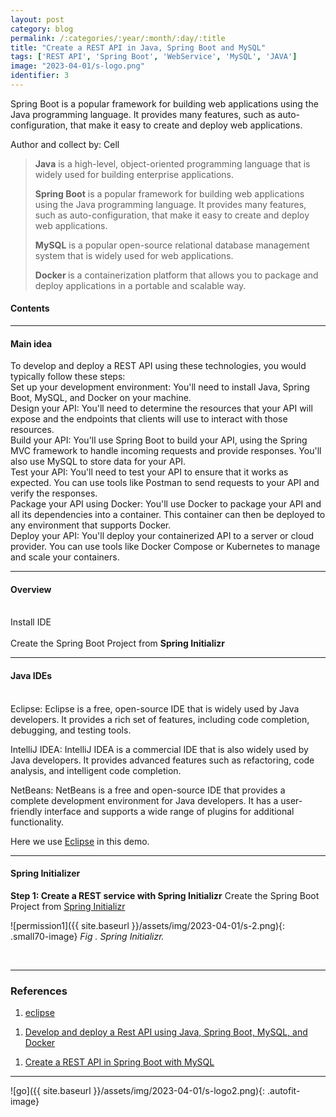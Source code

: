 ```yaml
---
layout: post
category: blog
permalink: /:categories/:year/:month/:day/:title
title: "Create a REST API in Java, Spring Boot and MySQL"
tags: ['REST API', 'Spring Boot', 'WebService', 'MySQL', 'JAVA']
image: "2023-04-01/s-logo.png"
identifier: 3
---
```

Spring Boot is a popular framework for building web applications using the Java programming language. It provides many features, such as auto-configuration, that make it easy to create and deploy web applications.

Author and collect by: Cell

<!--more-->

<blockquote class="tip">

<strong>Java</strong> is a high-level, object-oriented programming language that is widely used for building enterprise applications.

<strong>Spring Boot</strong> is a popular framework for building web applications using the Java programming language. It provides many features, such as auto-configuration, that make it easy to create and deploy web applications.

<strong>MySQL</strong> is a popular open-source relational database management system that is widely used for web applications.

<strong>Docker </strong>is a containerization platform that allows you to package and deploy applications in a portable and scalable way.

</blockquote>

<div class="list-of-contents">
  <h4>Contents</h4>
  <ul></ul>
</div>


<hr class="with-margin">
<h4 class="header" id="quantization">Main idea</h4>


To develop and deploy a REST API using these technologies, you would typically follow these steps:
<br>
Set up your development environment: You'll need to install Java, Spring Boot, MySQL, and Docker on your machine.
<br>
Design your API: You'll need to determine the resources that your API will expose and the endpoints that clients will use to interact with those resources.
<br>
Build your API: You'll use Spring Boot to build your API, using the Spring MVC framework to handle incoming requests and provide responses. You'll also use MySQL to store data for your API.
<br>
Test your API: You'll need to test your API to ensure that it works as expected. You can use tools like Postman to send requests to your API and verify the responses.
<br>
Package your API using Docker: You'll use Docker to package your API and all its dependencies into a container. This container can then be deployed to any environment that supports Docker.
<br>
Deploy your API: You'll deploy your containerized API to a server or cloud provider. You can use tools like Docker Compose or Kubernetes to manage and scale your containers.
<br>

<hr class="with-margin">
<h4 class="header" id="quantization">Overview</h4>


<br>
Install IDE
<br>

<br>
Create the Spring Boot Project from <strong>Spring Initializr</strong>
<br>

<hr class="with-margin">
<h4 class="header" id="quantization">Java IDEs</h4>

<br>
Eclipse: Eclipse is a free, open-source IDE that is widely used by Java developers. It provides a rich set of features, including code completion, debugging, and testing tools.
<br>

IntelliJ IDEA: IntelliJ IDEA is a commercial IDE that is also widely used by Java developers. It provides advanced features such as refactoring, code analysis, and intelligent code completion.
<br>

NetBeans: NetBeans is a free and open-source IDE that provides a complete development environment for Java developers. It has a user-friendly interface and supports a wide range of plugins for additional functionality.
<br>

Here we use [Eclipse](https://eclipseide.org/) in this demo.



<hr class="with-margin">
<h4 class="header" id="quantization">Spring Initializer</h4>

<strong> Step 1: Create a REST service with Spring Initializr</strong>
Create the Spring Boot Project from [Spring Initializr](https://start.spring.io/)
<br>


![permission1]({{ site.baseurl }}/assets/img/2023-04-01/s-2.png){: .small70-image}
<em class="figure">Fig . Spring Initializr.</em>
<br>


<br>

<hr class="with-margin">

### References

<ol>
  <li><a href="https://eclipseide.org/">eclipse</a></li>
</ol>

<ol>
  <li><a href="https://felixbeinssen.medium.com/develop-and-deploy-a-rest-api-using-java-spring-boot-mysql-and-docker-daeb4034ab51">Develop and deploy a Rest API using Java, Spring Boot, MySQL, and Docker</a></li>
</ol>

<ol>
  <li><a href="https://andriperera.medium.com/create-a-rest-api-in-spring-boot-with-mysql-b250ff3aaa9b">Create a REST API in Spring Boot with MySQL</a></li>
</ol>

<hr class="with-margin">

![go]({{ site.baseurl }}/assets/img/2023-04-01/s-logo2.png){: .autofit-image}
<br>